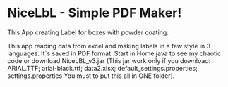 # NiceLbL - Simple PDF Maker!
This App creating Label for boxes with powder coating.


This app reading data from excel and making labels in a few style in 3 languages. It`s saved in PDF format.
Start in Home.java to see my chaotic code or download NiceLBL_v3.jar
(This jar work only if you download: ARIAL.TTF; arial-black.ttf; data2.xlsx; default_settings.properties; settings.properties
You must to put this all in ONE folder).
